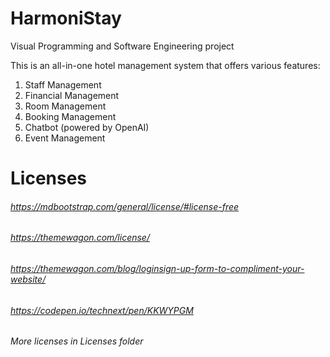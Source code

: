 # HarmoniStay
Visual Programming and Software Engineering project

This is an all-in-one hotel management system that offers various features:
1) Staff Management
2) Financial Management
3) Room Management
4) Booking Management
5) Chatbot (powered by OpenAI)
6) Event Management 

# Licenses
###### https://mdbootstrap.com/general/license/#license-free
###### https://themewagon.com/license/
###### https://themewagon.com/blog/loginsign-up-form-to-compliment-your-website/
###### https://codepen.io/technext/pen/KKWYPGM

###### More licenses in Licenses folder

